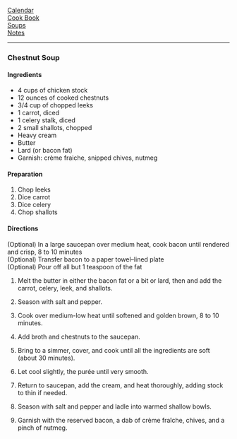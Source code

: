 [Calendar](https://github.com/vmsmith/EDT/blob/master/calendar.md)    
[Cook Book](https://github.com/vmsmith/CookBook/blob/master/README.md)   
[Soups](https://github.com/vmsmith/CookBook/blob/master/soups.md)   
[Notes](https://github.com/vmsmith/CookBook/blob/master/notes.md)  

-----  

### Chestnut Soup  

#### Ingredients  

* 4 cups of chicken stock  
* 12 ounces of cooked chestnuts  
* 3/4 cup of chopped leeks
* 1 carrot, diced  
* 1 celery stalk, diced
* 2 small shallots, chopped
* Heavy cream  
* Butter  
* Lard (or bacon fat)  
* Garnish: crème fraiche, snipped chives, nutmeg

#### Preparation  

1. Chop leeks  
2. Dice carrot  
3. Dice celery  
4. Chop shallots  

#### Directions  

(Optional) In a large saucepan over medium heat, cook bacon until rendered and crisp, 8 to 10 minutes    
(Optional) Transfer bacon to a paper towel–lined plate     
(Optional) Pour off all but 1 teaspoon of the fat     

1. Melt the butter in either the bacon fat or a bit or lard, then and add the carrot, celery, leek, and shallots.  

2. Season with salt and pepper.  

3. Cook over medium-low heat until softened and golden brown, 8 to 10 minutes.  

4. Add broth and chestnuts to the saucepan.  

5. Bring to a simmer, cover, and cook until all the ingredients are soft (about 30 minutes).    

6. Let cool slightly, the purée until very smooth.  

7. Return to saucepan, add the cream, and heat thoroughly, adding stock to thin if needed.  

8. Season with salt and pepper and ladle into warmed shallow bowls.  

9. Garnish with the reserved bacon, a dab of crème fraîche, chives, and a pinch of nutmeg.  
